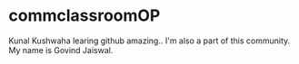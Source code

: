 # commclassroomOP

Kunal Kushwaha learing github amazing..
I'm also a part of this community. My name is Govind Jaiswal.
